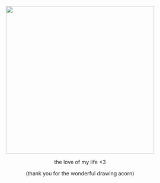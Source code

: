 <div id="header" align="center">

<img src="https://files.catbox.moe/mqyd98.png" width='400' height='400'>

<div id="header" align="center">

the love of my life <3
<div>
(thank you for the wonderful drawing acorn)
